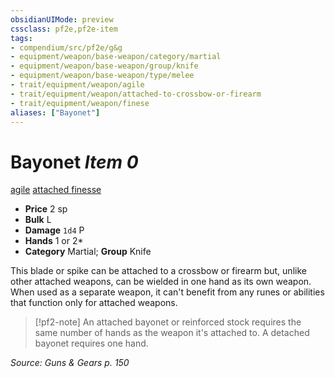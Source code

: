 ```yaml
---
obsidianUIMode: preview
cssclass: pf2e,pf2e-item
tags:
- compendium/src/pf2e/g&g
- equipment/weapon/base-weapon/category/martial
- equipment/weapon/base-weapon/group/knife
- equipment/weapon/base-weapon/type/melee 
- trait/equipment/weapon/agile
- trait/equipment/weapon/attached-to-crossbow-or-firearm
- trait/equipment/weapon/finese
aliases: ["Bayonet"]
---
```

# Bayonet *Item 0*  
[agile](agile.md)  [attached <to crossbow or firearm>](attached.md)  [finesse](finesse.md)  

- **Price** 2 sp
- **Bulk** L
- **Damage** `1d4` P
- **Hands** 1 or 2*
- **Category** Martial; **Group** Knife 

This blade or spike can be attached to a crossbow or firearm but, unlike other attached weapons, can be wielded in one hand as its own weapon. When used as a separate weapon, it can't benefit from any runes or abilities that function only for attached weapons.

> [!pf2-note]
> An attached bayonet or reinforced stock requires the same number of hands as the weapon it's attached to. A detached bayonet requires one hand.

*Source: Guns & Gears p. 150*